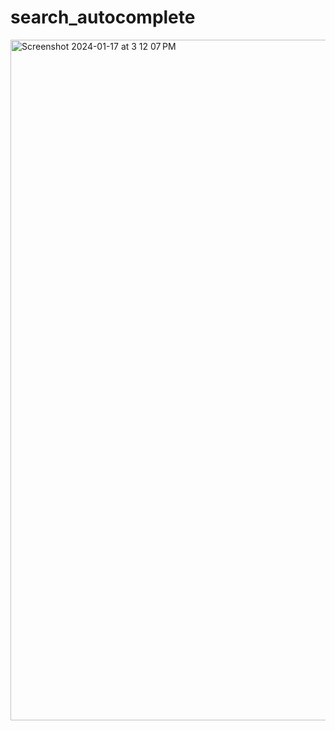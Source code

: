 # search_autocomplete
<img width="1089" alt="Screenshot 2024-01-17 at 3 12 07 PM" src="https://github.com/sofia099/search_autocomplete/assets/59860423/c9b3e321-5064-4158-bea5-4090500313e1">
